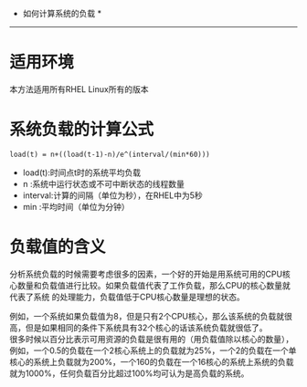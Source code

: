 *  如何计算系统的负载 *   
***  
 
# 适用环境   
本方法适用所有RHEL Linux所有的版本    

# 系统负载的计算公式    
`load(t) = n+((load(t-1)-n)/e^(interval/(min*60)))`   

* load(t):时间点t时的系统平均负载    
* n      :系统中运行状态或不可中断状态的线程数量    
* interval:计算的间隔（单位为秒），在RHEL中为5秒    
* min	  :平均时间（单位为分钟）    

# 负载值的含义    
分析系统负载的时候需要考虑很多的因素，一个好的开始是用系统可用的CPU核心数量和负载值进行比较。如果负载值代表了工作负载，那么CPU的核心数量就代表了系统
的处理能力，负载值低于CPU核心数量是理想的状态。    

例如，一个系统如果负载值为8，但是只有2个CPU核心，那么该系统的负载就很高，但是如果相同的条件下系统具有32个核心的话该系统负载就很低了。    
很多时候以百分比表示可用资源的负载是很有用的（用负载值除以核心的数量），例如，一个0.5的负载在一个2核心系统上的负载就为25%，一个2的负载在一个单核心的系统上负载就为200%，一个160的负载在一个16核心的系统上系统的负载就为1000%，任何负载百分比超过100%均可认为是高负载的系统。

